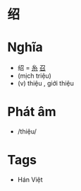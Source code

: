 # 绍

# Nghĩa
* 绍 = [糸](糸.md) [召](召.md)
* (mịch triệu)
* (v) thiệu , giới thiệu

# Phát âm
* /thiệu/

# Tags
* Hán Việt

<script>window.HANZI_FIELD='绍';</script>
